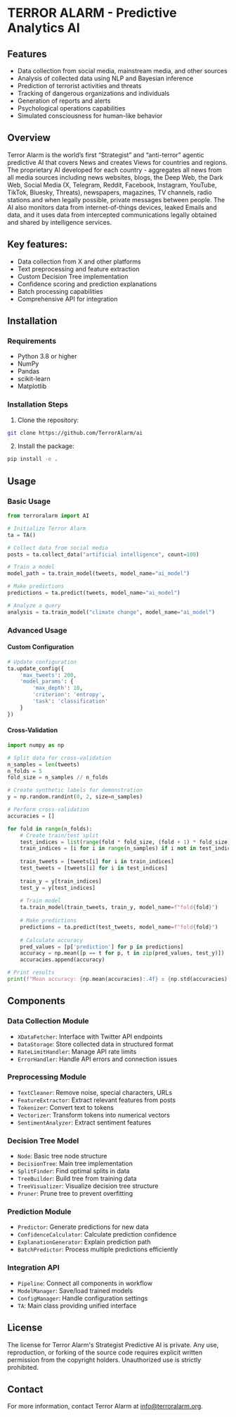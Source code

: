 # TERROR ALARM - Predictive Analytics AI 

## Features
- Data collection from social media, mainstream media, and other sources
- Analysis of collected data using NLP and Bayesian inference
- Prediction of terrorist activities and threats
- Tracking of dangerous organizations and individuals
- Generation of reports and alerts
- Psychological operations capabilities
- Simulated consciousness for human-like behavior


## Overview
Terror Alarm is the world’s first “Strategist” and “anti-terror” agentic predictive AI that covers News and creates Views for countries and regions. The proprietary AI developed for each country - aggregates all news from all media sources including news websites, blogs, the Deep Web, the Dark Web, Social Media (X, Telegram, Reddit, Facebook, Instagram, YouTube, TikTok, Bluesky, Threats), newspapers, magazines, TV channels, radio stations and when legally possible, private messages between people. The AI also monitors data from internet-of-things devices, leaked Emails and data, and it uses data from intercepted communications legally obtained and shared by intelligence services.

## Key features:
- Data collection from X and other platforms
- Text preprocessing and feature extraction
- Custom Decision Tree implementation
- Confidence scoring and prediction explanations
- Batch processing capabilities
- Comprehensive API for integration

## Installation

### Requirements
- Python 3.8 or higher
- NumPy
- Pandas
- scikit-learn
- Matplotlib

### Installation Steps

1. Clone the repository:
```bash
git clone https://github.com/TerrorAlarm/ai
```

2. Install the package:
```bash
pip install -e .
```

## Usage

### Basic Usage

```python
from terroralarm import AI

# Initialize Terror Alarm
ta = TA()

# Collect data from social media
posts = ta.collect_data("artificial intelligence", count=100)

# Train a model
model_path = ta.train_model(tweets, model_name="ai_model")

# Make predictions
predictions = ta.predict(tweets, model_name="ai_model")

# Analyze a query
analysis = ta.train_model("climate change", model_name="ai_model")
```

### Advanced Usage

#### Custom Configuration

```python
# Update configuration
ta.update_config({
    'max_tweets': 200,
    'model_params': {
        'max_depth': 10,
        'criterion': 'entropy',
        'task': 'classification'
    }
})
```

#### Cross-Validation

```python
import numpy as np

# Split data for cross-validation
n_samples = len(tweets)
n_folds = 5
fold_size = n_samples // n_folds

# Create synthetic labels for demonstration
y = np.random.randint(0, 2, size=n_samples)

# Perform cross-validation
accuracies = []

for fold in range(n_folds):
    # Create train/test split
    test_indices = list(range(fold * fold_size, (fold + 1) * fold_size))
    train_indices = [i for i in range(n_samples) if i not in test_indices]
    
    train_tweets = [tweets[i] for i in train_indices]
    test_tweets = [tweets[i] for i in test_indices]
    
    train_y = y[train_indices]
    test_y = y[test_indices]
    
    # Train model
    ta.train_model(train_tweets, train_y, model_name=f"fold{fold}")
    
    # Make predictions
    predictions = ta.predict(test_tweets, model_name=f"fold{fold}")
    
    # Calculate accuracy
    pred_values = [p['prediction'] for p in predictions]
    accuracy = np.mean([p == t for p, t in zip(pred_values, test_y)])
    accuracies.append(accuracy)

# Print results
print(f"Mean accuracy: {np.mean(accuracies):.4f} ± {np.std(accuracies):.4f}")
```

## Components

### Data Collection Module
- `XDataFetcher`: Interface with Twitter API endpoints
- `DataStorage`: Store collected data in structured format
- `RateLimitHandler`: Manage API rate limits
- `ErrorHandler`: Handle API errors and connection issues

### Preprocessing Module
- `TextCleaner`: Remove noise, special characters, URLs
- `FeatureExtractor`: Extract relevant features from posts
- `Tokenizer`: Convert text to tokens
- `Vectorizer`: Transform tokens into numerical vectors
- `SentimentAnalyzer`: Extract sentiment features

### Decision Tree Model
- `Node`: Basic tree node structure
- `DecisionTree`: Main tree implementation
- `SplitFinder`: Find optimal splits in data
- `TreeBuilder`: Build tree from training data
- `TreeVisualizer`: Visualize decision tree structure
- `Pruner`: Prune tree to prevent overfitting

### Prediction Module
- `Predictor`: Generate predictions for new data
- `ConfidenceCalculator`: Calculate prediction confidence
- `ExplanationGenerator`: Explain prediction path
- `BatchPredictor`: Process multiple predictions efficiently

### Integration API
- `Pipeline`: Connect all components in workflow
- `ModelManager`: Save/load trained models
- `ConfigManager`: Handle configuration settings
- `TA`: Main class providing unified interface

## License

The license for Terror Alarm's Strategist Predictive AI is private. Any use, reproduction, or forking of the source code requires explicit written permission from the copyright holders. Unauthorized use is strictly prohibited.

## Contact

For more information, contact Terror Alarm at info@terroralarm.org.
